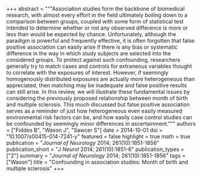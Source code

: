 +++
abstract = """Association studies form the backbone of biomedical research, with almost every effort in the field ultimately boiling down to a comparison between groups, coupled with some form of statistical test intended to determine whether or not any observed difference is more or less than would be expected by chance. Unfortunately, although the paradigm is powerful and frequently effective, it is often forgotten that false positive association can easily arise if there is any bias or systematic difference in the way in which study subjects are selected into the considered groups. To protect against such confounding, researchers generally try to match cases and controls for extraneous variables thought to correlate with the exposures of interest. However, if seemingly homogenously distributed exposures are actually more heterogeneous than appreciated, then matching may be inadequate and false positive results can still arise. In this review, we will illustrate these fundamental issues by considering the previously proposed relationship between month of birth and multiple sclerosis. This much discussed but false positive association serves as a reminder of just how heterogeneous even easily measured environmental risk factors can be, and how easily case control studies can be confounded by seemingly minor differences in ascertainment."""
authors = ["Fiddes B", "Wason J", "Sawcer S"]
date = 2014-10-01
doi = "10.1007/s00415-014-7241-y"
featured = false
highlight = true
math = true
publication = "*Journal of Neurology* 2014; 261(10):1851-1856"
publication_short = "*J Neurol* 2014; 261(10):1851-6"
publication_types = ["2"]
summary = "*Journal of Neurology* 2014; 261(10):1851-1856"
tags = ["Wason"]
title = "Confounding in association studies: Month of birth and multiple sclerosis"
+++
